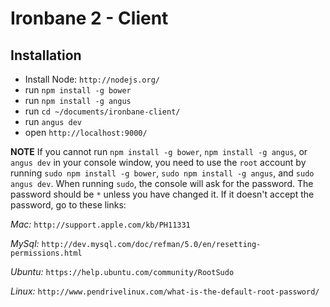 # Ironbane 2 - Client

## Installation
* Install Node: ``http://nodejs.org/``
* run ``npm install -g bower``
* run ``npm install -g angus``
* run ``cd ~/documents/ironbane-client/``
* run ``angus dev``
* open ``http://localhost:9000/``

**NOTE**
If you cannot run ``npm install -g bower``, ``npm install -g angus``, or ``angus dev`` in your console window, you need to use the ``root`` account by running ``sudo npm install -g bower``, ``sudo npm install -g angus``, and ``sudo angus dev``. When running ``sudo``, the console will ask for the password. The password should be ``*`` unless you have changed it. If it doesn't accept the password, go to these links:

*Mac:* ``http://support.apple.com/kb/PH11331``

*MySql:* ``http://dev.mysql.com/doc/refman/5.0/en/resetting-permissions.html``

*Ubuntu:* ``https://help.ubuntu.com/community/RootSudo``

*Linux:* ``http://www.pendrivelinux.com/what-is-the-default-root-password/``
